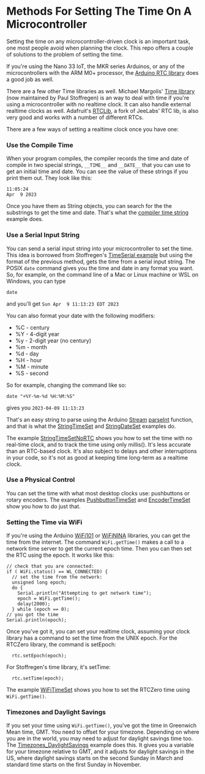 
# Methods For Setting The Time On A Microcontroller

Setting the time on any microcontroller-driven clock is an important task, one most people avoid when planning the clock.  This repo offers a couple of solutions to the problem of setting the time. 

 If you're using the Nano 33 IoT, the MKR series Arduinos, or any of the microcontrollers with the ARM M0+ processor, the [Arduino RTC library](https://www.arduino.cc/en/Reference/RTC) does a good job as well.

There are a few other Time libraries as well. Michael Margolis' [Time library](https://www.arduino.cc/reference/en/libraries/time/) (now maintained by Paul Stoffregen) is an way to deal with time if you're using a microcontroller with no realtime clock. It can also handle external realtime clocks as well. Adafruit's [RTCLib](https://github.com/adafruit/RTClib), a fork of JeeLabs' RTC lib, is also very good and works with a number of different RTCs.
 

There are a few ways of setting a realtime clock once you have one:

### Use the Compile Time

When your program compiles, the compiler records the time and date of compile in two special strings, ``__TIME__`` and ``__DATE__`` that you can use to get an initial time and date. You can see the value of these strings if you print them out. They look like this:

````
11:05:24
Apr  9 2023
````

Once you have them as String objects, you can search for the the substrings to get the time and date. That's what the [compiler time string]({{site.codeurl}}/Microcontroller_Time_Setting_Methods/CompileTimeSet/CompileTimeSet.ino) example does. 

### Use a Serial Input String

You can send a serial input string into your microcontroller to set the time. This idea is borrowed from Stoffregen's [TimeSerial example](https://github.com/PaulStoffregen/Time/blob/master/examples/TimeSerial/TimeSerial.ino) but using the format of the previous method, gets the time from a serial input string. The POSIX `date` command gives you the time and date in any format you want. So, for example, on the command line of a Mac or Linux machine or WSL on Windows, you can type

````
date
````

and you'll get `Sun Apr  9 11:13:23 EDT 2023`

You can also format your date with the following modifiers:

* %C - century
* %Y - 4-digit year
* %y - 2-digit year (no century)
* %m - month
* %d - day
* %H - hour
* %M - minute
* %S - second

So for example, changing the command like so:
````
date "+%Y-%m-%d %H:%M:%S"  
````
gives you `2023-04-09 11:13:23`

That's an easy string to parse using the Arduino [Stream](https://reference.arduino.cc/reference/en/language/functions/communication/stream/) [parseInt](https://reference.arduino.cc/reference/en/language/functions/communication/stream/streamparseint/) function, and that is what the [StringTimeSet]({{site.codeurl}}/Microcontroller_Time_Setting_Methods/StringTimeSet/) and [StringDateSet]({{site.codeurl}}/Microcontroller_Time_Setting_Methods/StringDateSet/) examples do. 

The example [StringTimeSetNoRTC]({{site.codeurl}}/Microcontroller_Time_Setting_Methods/StringTimeSetNoRTC/) shows you how to set the time with no real-time clock, and to track the time using only millis(). It's less accurate than an RTC-based clock. It's also subject to delays and other interruptions in your code, so it's not as good at keeping time long-term as a realtime clock. 

### Use a Physical Control

You can set the time with what most desktop clocks use: pushbuttons or rotary encoders. The examples 
[PushbuttonTimeSet]({{site.codeurl}}/Microcontroller_Time_Setting_Methods/PushbuttonTimeSet/) and [EncoderTimeSet]({{site.codeurl}}/Microcontroller_Time_Setting_Methods/EncoderTimeSet/) show you how to do just that. 

### Setting the Time via WiFi

If you're using the Arduino [WiFi101](https://www.arduino.cc/reference/en/libraries/wifi101/) or [WiFiNINA](https://docs.arduino.cc/tutorials/communication/wifi-nina-examples) libraries, you can get the time from the internet. The command `WiFi.getTime()` makes a call to a network time server to get the current epoch time. Then you can then set the RTC using the epoch.  It works like this:

````arduino
// check that you are connected:
if ( WiFi.status() == WL_CONNECTED) {
  // set the time from the network:
  unsigned long epoch;
  do {
    Serial.println("Attempting to get network time");
    epoch = WiFi.getTime();
    delay(2000);
  } while (epoch == 0);
// you got the time
Serial.println(epoch);
````

Once you've got it, you can set your realtime clock, assuming your clock library has a command to set the time from the UNIX epoch. For the RTCZero library, the command is setEpoch:
````arduino
  rtc.setEpoch(epoch);
````
For Stoffregen's time library, it's setTime:
````arduino
  rtc.setTime(epoch);
````
The example [WiFiTimeSet]({{site.codeurl}}/Microcontroller_Time_Setting_Methods/WiFiTimeSet/) shows you how to set the RTCZero time using `WiFi.getTime()`.

### Timezones and Daylight Savings

If you set your time using `WiFi.getTime()`, you've got the time in Greenwich Mean time, GMT. You need to offset for your timezone. Depending on where you are in the world, you may need to adjust for daylight savings time too. The [Timezones_DaylightSavings]({{site.codeurl}}/Microcontroller_Time_Setting_Methods/Timezones_DaylightSavings) example does this. It gives you a variable for your timezone relative to GMT, and it adjusts for daylight savings in the US, where daylight savings starts on the second Sunday in March and standard time starts on the first Sunday in November.
